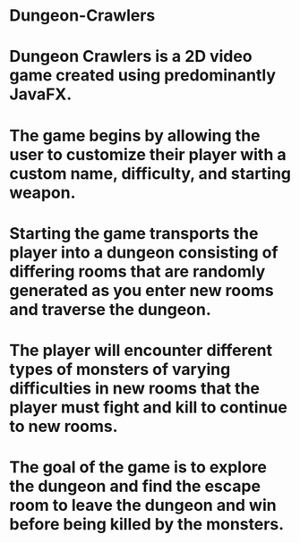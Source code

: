 # Dungeon-Crawlers

# Dungeon Crawlers is a 2D video game created using predominantly JavaFX.

# The game begins by allowing the user to customize their player with a custom name, difficulty, and starting weapon.

# Starting the game transports the player into a dungeon consisting of differing rooms that are randomly generated as you enter new rooms and traverse the dungeon.

# The player will encounter different types of monsters of varying difficulties in new rooms that the player must fight and kill to continue to new rooms.

# The goal of the game is to explore the dungeon and find the escape room to leave the dungeon and win before being killed by the monsters.
